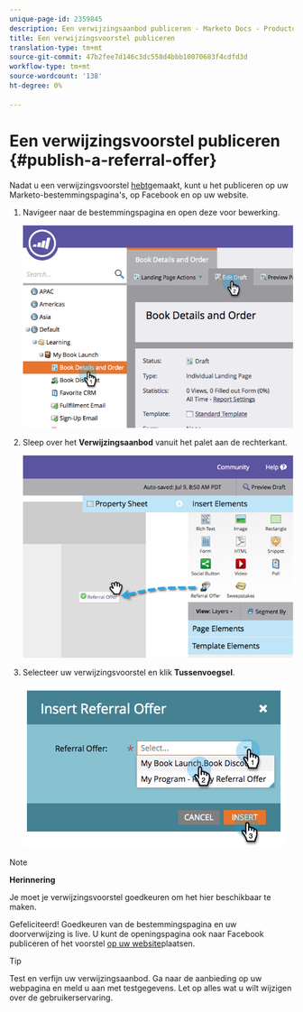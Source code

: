 ```yaml
---
unique-page-id: 2359845
description: Een verwijzingsaanbod publiceren - Marketo Docs - Productdocumentatie
title: Een verwijzingsvoorstel publiceren
translation-type: tm+mt
source-git-commit: 47b2fee7d146c3dc558d4bbb10070683f4cdfd3d
workflow-type: tm+mt
source-wordcount: '138'
ht-degree: 0%

---
```



# Een verwijzingsvoorstel publiceren {#publish-a-referral-offer}

Nadat u een verwijzingsvoorstel [hebt](create-a-referral-offer.md)gemaakt, kunt u het publiceren op uw Marketo-bestemmingspagina&#39;s, op Facebook en op uw website.

1. Navigeer naar de bestemmingspagina en open deze voor bewerking.

   ![](assets/image2014-9-19-11-3a15-3a30.png)

1. Sleep over het **Verwijzingsaanbod** vanuit het palet aan de rechterkant.

   ![](assets/image2014-9-19-11-3a15-3a42.png)

1. Selecteer uw verwijzingsvoorstel en klik **Tussenvoegsel**.

   ![](assets/image2014-9-19-11-3a15-3a52.png)

>[!NOTE]
>
>**Herinnering**
>
>Je moet je verwijzingsvoorstel goedkeuren om het hier beschikbaar te maken.

Gefeliciteerd! Goedkeuren van de bestemmingspagina en uw doorverwijzing is live. U kunt de openingspagina ook naar Facebook [](../../../../product-docs/demand-generation/facebook/publish-landing-pages-to-facebook.md) publiceren of het voorstel [op uw website](../../../../product-docs/demand-generation/social/social-functions/deploy-social-on-your-website.md)plaatsen.

>[!TIP]
>
>Test en verfijn uw verwijzingsaanbod. Ga naar de aanbieding op uw webpagina en meld u aan met testgegevens. Let op alles wat u wilt wijzigen over de gebruikerservaring.

